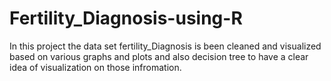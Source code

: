 # Fertility_Diagnosis-using-R

In this project the data set fertility_Diagnosis is been cleaned and visualized based on various graphs and plots and also decision tree to have a clear idea of visualization on those infromation.

